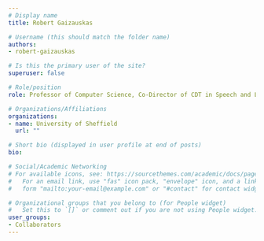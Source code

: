 ```yaml
---
# Display name
title: Robert Gaizauskas

# Username (this should match the folder name)
authors:
- robert-gaizauskas

# Is this the primary user of the site?
superuser: false

# Role/position
role: Professor of Computer Science, Co-Director of CDT in Speech and Language Technologies, and Member of the Natural Language Processing (NLP) research group

# Organizations/Affiliations
organizations:
- name: University of Sheffield
  url: ""

# Short bio (displayed in user profile at end of posts)
bio:

# Social/Academic Networking
# For available icons, see: https://sourcethemes.com/academic/docs/page-builder/#icons
#   For an email link, use "fas" icon pack, "envelope" icon, and a link in the
#   form "mailto:your-email@example.com" or "#contact" for contact widget.

# Organizational groups that you belong to (for People widget)
#   Set this to `[]` or comment out if you are not using People widget.
user_groups:
- Collaborators
---
```

